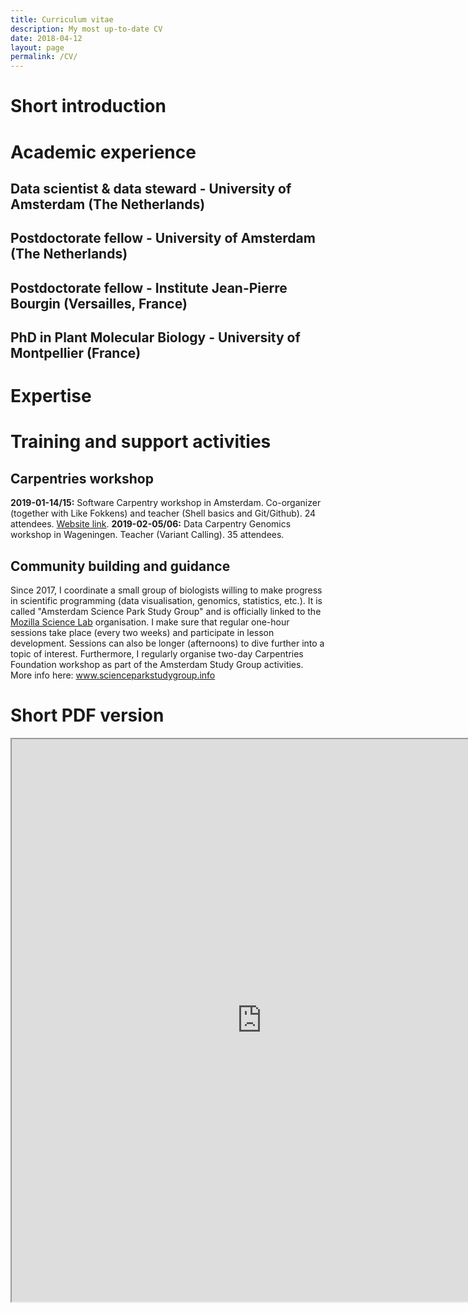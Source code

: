 ```yaml
---
title: Curriculum vitae
description: My most up-to-date CV
date: 2018-04-12
layout: page
permalink: /CV/
---
```

# Short introduction

# Academic experience
## Data scientist & data steward - University of Amsterdam (The Netherlands)
## Postdoctorate fellow - University of Amsterdam (The Netherlands)
## Postdoctorate fellow - Institute Jean-Pierre Bourgin (Versailles, France)
## PhD in Plant Molecular Biology - University of Montpellier (France)

# Expertise 

# Training and support activities
## Carpentries workshop
__2019-01-14/15:__ Software Carpentry workshop in Amsterdam. Co-organizer (together with Like Fokkens) and teacher (Shell basics and Git/Github). 24 attendees. [Website link](https://scienceparkstudygroup.github.io/2019-14-01-Amsterdam-Python-workshop/).
__2019-02-05/06:__ Data Carpentry Genomics workshop in Wageningen. Teacher (Variant Calling). 35 attendees. 

## Community building and guidance
Since 2017, I coordinate a small group of biologists willing to make progress in scientific programming (data visualisation, genomics, statistics, etc.). It is called "Amsterdam Science Park Study Group" and is officially linked to the [Mozilla Science Lab](https://science.mozilla.org/) organisation. I make sure that regular one-hour sessions take place (every two weeks) and participate in lesson development. Sessions can also be longer (afternoons) to dive further into a topic of interest. Furthermore, I regularly organise two-day Carpentries Foundation workshop as part of the Amsterdam Study Group activities.     
More info here: www.scienceparkstudygroup.info

# Short PDF version

<iframe src="https://drive.google.com/file/d/1AsDLdKBvvGiS9gPnTGM7De6KU9tb7WRZ/preview" width="800" height="900"></ifram>
